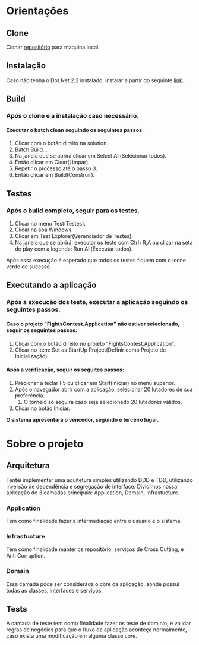 # Orientações
## Clone
Clonar [repositório](https://github.com/CesarBrito/FightsContest) para maquina local.

## Instalação
Caso não tenha o Dot.Net 2.2 instalado, instalar a partir do seguinte [link](https://dotnet.microsoft.com/download/dotnet-core/2.2).

## Build
### Após o clone e a instalação caso necessário.
#### Executar o batch clean seguindo os seguintes passos:
1. Clicar com o botão direito na solution.
2. Batch Build...
3. Na janela que se abrirá clicar em Select All(Selecionar todos).
4. Então clicar em Clear(Limpar).
5. Repetir o processo até o passo 3.
6. Então clicar em Build(Construir).
## Testes
### Após o build completo, seguir para os testes.
1. Clicar no menu Test(Testes).
2. Clicar na aba Windows.
3. Clicar em Test Explorer(Gerenciador de Testes).
4. Na janela que se abrirá, executar os teste com Ctrl+R,A ou clicar na seta de play com a legenda: Run All(Executar todos).

Após essa execução é esperado que todos os testes fiquem com o icone verde de sucesso.

## Executando a aplicação
### Após a execução dos teste, executar a aplicação seguindo os seguintes passos.
#### Caso o projeto "FightsContest.Application" não estiver selecionado, seguir os seguintes passos:
1. Clicar com o botão direito no projeto "FightsContest.Application".
2. Clicar no item: Set as StartUp Project(Definir como Projeto de Inicialização).
#### Após a verificação, seguir os seguites passos:
1. Precionar a teclar F5 ou clicar em Start(Iniciar) no menu superior.
2. Após o navegador abrir com a aplicação, selecionar 20 lutadores de sua preferência.
	1. O torneio só seguirá caso seja selecionado 20 lutadores válidos.
3. Clicar no botão Iniciar.

**O sistema apresentará o vencedor, segundo e terceiro lugar.**

# Sobre o projeto
## Arquitetura
Tentei implementar uma aquitetura simples utilizando DDD e TDD, utilizando inversão de dependência e segregação de interface.
Dividimos nossa aplicação de 3 camadas principais: Application, Domain, Infrastucture.
### Application
Tem como finalidade fazer a intermediação entre o usuário e o sistema.
### Infrastucture
Tem como finalidade manter os repositório, serviços de Cross Cutting, e Anti Corruption.
### Domain	
Essa camada pode ser considerada o core da aplicação, aonde possui todas as classes, interfaces e serviços.
## Tests
A camada de teste tem como finalidade fazer os teste de dominio, e validar regras de negócios para que o fluxo da aplicação aconteça normalmente, caso exista uma modificação em alguma classe core.


